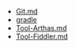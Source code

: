 - [Git.md](Git.md)
- [gradle](gradle/README.md)
- [Tool-Arthas.md](Tool-Arthas.md)
- [Tool-Fiddler.md](Tool-Fiddler.md)
